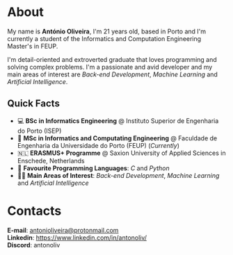 # About

My name is **António Oliveira**, I'm 21 years old, based in Porto and I'm currently a student of the Informatics and Computation Engineering Master's in FEUP.  

I'm detail-oriented and extroverted graduate that loves programming and solving complex problems. I'm a passionate and avid developer and my main areas of interest are *Back-end Development*, *Machine Learning* and *Artificial Intelligence*.

## Quick Facts

* 💻 **BSc in Informatics Engineering** @ Instituto Superior de Engenharia do Porto (ISEP)
* 📖 **MSc in Informatics and Computating Engineering** @ Faculdade de Engenharia da Universidade do Porto (FEUP) (*Currently*)
* 🇳🇱 **ERASMUS+ Programme** @ Saxion University of Applied Sciences in Enschede, Netherlands 
* 🐍 **Favourite Programming Languages**: *C* and *Python*
* 🧑‍💻 **Main Areas of Interest**: *Back-end Development*, *Machine Learning* and *Artificial Intelligence*

# Contacts

**E-mail**: antonioliveira@protonmail.com  
**Linkedin**: https://www.linkedin.com/in/antonoliv/  
**Discord**: antonoliv

